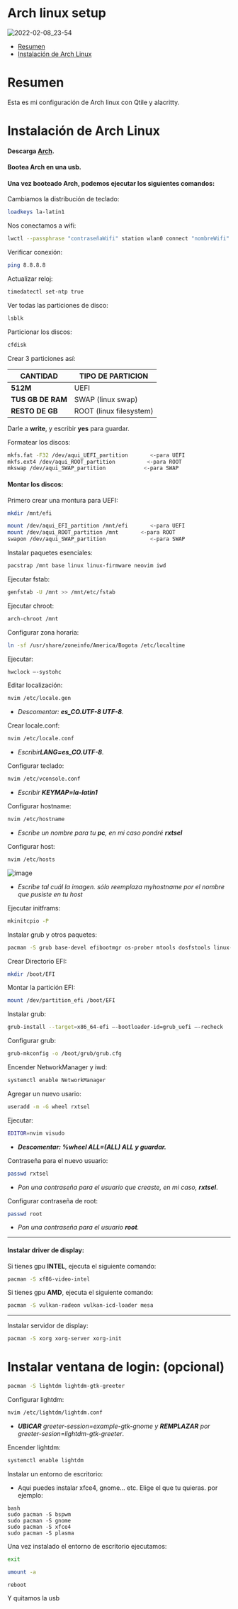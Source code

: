 # Arch linux setup

![2022-02-08_23-54](https://user-images.githubusercontent.com/85462420/153124501-184c5032-5d63-4e65-8555-d28113140f6c.png)

- [Resumen](#resumen)
- [Instalación de Arch Linux](#instalación-de-arch-linux)
  
# Resumen

Esta es mi configuración de Arch linux con Qtile y alacritty.

# Instalación de Arch Linux

#### Descarga **[Arch](https://archlinux.org/download/)**.
#### Bootea Arch en una usb.
#### Una vez booteado Arch, podemos ejecutar los siguientes comandos:

Cambiamos la distribución de teclado:
```bash
loadkeys la-latin1
```

Nos conectamos a wifi:

```bash
lwctl --passphrase "contraseñaWifi" station wlan0 connect "nombreWifi"

```

Verificar conexión:

```bash
ping 8.8.8.8
```

Actualizar reloj:

```bash
timedatectl set-ntp true
```

Ver todas las particiones de disco:

```bash
lsblk
```

Particionar los discos:

```bash
cfdisk
```
Crear 3 particiones así:

| CANTIDAD   | TIPO DE PARTICION |
| ---------------| -----------------------|
| **512M** | UEFI           |
| **TUS GB DE RAM** | SWAP (linux swap)         |
|**RESTO DE GB**| ROOT (linux filesystem) |
Darle a **write**, y escribir **yes** para guardar.

Formatear los discos:

```bash
mkfs.fat -F32 /dev/aqui_UEFI_partition       <-para UEFI
mkfs.ext4 /dev/aqui_ROOT_partition          <-para ROOT
mkswap /dev/aqui_SWAP_partition            <-para SWAP
```
#### Montar los discos:

Primero crear una montura para UEFI:

```bash
mkdir /mnt/efi
```
```bash
mount /dev/aqui_EFI_partition /mnt/efi       <-para UEFI
mount /dev/aqui_ROOT_partition /mnt       <-para ROOT
swapon /dev/aqui_SWAP_partition              <-para SWAP
```

Instalar paquetes esenciales:

```bash
pacstrap /mnt base linux linux-firmware neovim iwd
```

Ejecutar fstab:

```bash
genfstab -U /mnt >> /mnt/etc/fstab
```

Ejecutar chroot:

```bash
arch-chroot /mnt
```

Configurar zona horaria:

```bash
ln -sf /usr/share/zoneinfo/America/Bogota /etc/localtime
```
Ejecutar:

```bash
hwclock –-systohc
```

Editar localización: 
```bash
nvim /etc/locale.gen
```
 - *Descomentar: **es_CO.UTF-8 UTF-8**.*

Crear locale.conf:
```bash
nvim /etc/locale.conf
```
- *Escribir**LANG=es_CO.UTF-8**.*

Configurar teclado:
```bash
nvim /etc/vconsole.conf
```
- *Escribir **KEYMAP=la-latin1***

Configurar hostname:
```bash
nvim /etc/hostname
```
- *Escribe un nombre para tu **pc**, en mi caso pondré **rxtsel***

Configurar host:
```bash
nvim /etc/hosts
```
![image](https://user-images.githubusercontent.com/85462420/152463120-22b7cd94-42d2-40a1-8dda-d3320d9fc1a0.png)

- *Escribe tal cuál la imagen. sólo reemplaza myhostname por el nombre que pusiste en  tu host*

Ejecutar initframs:
```bash
mkinitcpio -P
```

Instalar grub y otros paquetes:
```bash
pacman -S grub base-devel efibootmgr os-prober mtools dosfstools linux-headers networkmanager nm-connection-editor pulseaudio pavucontrol dialog gvfs xdg-user-dirs dhcp
```

Crear Directorio EFI:
```bash
mkdir /boot/EFI
```
Montar la partición EFI:
```bash
mount /dev/partition_efi /boot/EFI
```

Instalar grub:
```bash
grub-install --target=x86_64-efi –-bootloader-id=grub_uefi –-recheck
```

Configurar grub:
```bash
grub-mkconfig -o /boot/grub/grub.cfg
```

Encender NetworkManager y iwd:
```bash
systemctl enable NetworkManager
```

Agregar un nuevo usario:
```bash
useradd -m -G wheel rxtsel
```

Ejecutar: 
```bash
EDITOR=nvim visudo
```
- ***Descomentar: %wheel ALL=(ALL) ALL y guardar.***

Contraseña para el nuevo usuario:
```bash
passwd rxtsel
```
- *Pon una contraseña para el usuario que creaste, en mi caso, **rxtsel***.

Configurar contraseña de root:
```bash
passwd root
```
- *Pon una contraseña para el usuario **root**.*

---

#### Instalar driver de display:
Si tienes gpu **INTEL**, ejecuta el siguiente comando:
```bash
pacman -S xf86-video-intel
```
Si tienes gpu **AMD**, ejecuta el siguiente comando:
```bash
pacman -S vulkan-radeon vulkan-icd-loader mesa
```

---
Instalar servidor de display:
```bash
pacman -S xorg xorg-server xorg-init
```

# Instalar ventana de login: (opcional)
```bash
pacman -S lightdm lightdm-gtk-greeter
```

Configurar lightdm:
```bash
nvim /etc/lightdm/lightdm.conf
```
- ***UBICAR*** *greeter-session=example-gtk-gnome y **REMPLAZAR** por greeter-sesion=lightdm-gtk-greeter*.

Encender lightdm:
```bash
systemctl enable lightdm
```

Instalar un entorno de escritorio:
- Aqui puedes instalar xfce4, gnome... etc. Elige el que tu quieras.
por ejemplo:
```
bash
sudo pacman -S bspwm
sudo pacman -S gnome
sudo pacman -S xfce4
sudo pacman -S plasma
```

Una vez instalado el entorno de escritorio ejecutamos:
```bash
exit
```

```bash
umount -a
```

```bash
reboot
```

Y quitamos la usb
